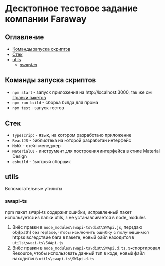 # Десктопное тестовое задание компании Faraway

## Оглавление

- [Команды запуска скриптов](#Команды-запуска-скриптов)
- [Стек](#Стек)
- [utils](#utils)
  - [swapi-ts](#swapi-ts)

## Команды запуска скриптов

- `npm start` - запуск приложения на http://localhost:3000, так же см [Правки пакетов](#Правки-пакетов)
- `npm run build` - сборка билда для прома
- `npm test` - запуск тестов

## Стек

- `Typescript` - язык, на котором разработано приложение
- `ReactJS` - библиотека на которой разработан интерфейс
- `MobX` - стейт менеджер
- `MaterialUI` - инструмент для построения интерфейса в стиле Material Design
- `esbuild` - быстрый сборщик

## utils

Вспомогательные утилиты

### swapi-ts

npm пакет swapi-ts содержит ошибки, исправленный пакет используется из папки utils, а не устанавливается в node_modules

1. Внёс правки в `node_modules\swapi-ts\dist\SWApi.js`, передаю obj[path] без replace, чтобы исключить ошибку с получившимся httpss вследствие бага в пакете, новый файл находится в `utils\swapi-ts\SWApi.js`
2. Внёс правки в `node_modules\swapi-ts\dist\SWApi.d.ts`, экспортировал Resource, чтобы использовать данный тип в коде, новый файл находится в `utils\swapi-ts\SWApi.d.ts`
